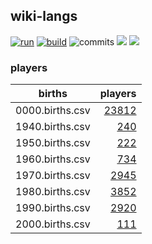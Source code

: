 ## wiki-langs
[![run](https://github.com/dreamerminsk/wiki-langs/actions/workflows/run.yml/badge.svg)](https://github.com/dreamerminsk/wiki-langs/actions/workflows/run.yml)
[![build](https://github.com/dreamerminsk/wiki-langs/actions/workflows/build.yml/badge.svg)](https://github.com/dreamerminsk/wiki-langs/actions/workflows/build.yml)
![commits](https://img.shields.io/github/commit-activity/w/dreamerminsk/wiki-langs)
![](https://img.shields.io/github/languages/code-size/dreamerminsk/wiki-langs)
![](https://img.shields.io/github/repo-size/dreamerminsk/wiki-langs)

### players
| births | players |
| :----: | ------: |
| 0000.births.csv | [23812](players/0000.births.csv) |
| 1940.births.csv | [240](players/1940.births.csv) |
| 1950.births.csv | [222](players/1950.births.csv) |
| 1960.births.csv | [734](players/1960.births.csv) |
| 1970.births.csv | [2945](players/1970.births.csv) |
| 1980.births.csv | [3852](players/1980.births.csv) |
| 1990.births.csv | [2920](players/1990.births.csv) |
| 2000.births.csv | [111](players/2000.births.csv) |


